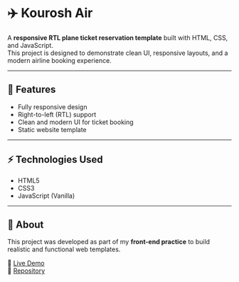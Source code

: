# ✈️ Kourosh Air

A **responsive RTL plane ticket reservation template** built with HTML, CSS, and JavaScript.  
This project is designed to demonstrate clean UI, responsive layouts, and a modern airline booking experience.

---

## 🚀 Features
- Fully responsive design  
- Right-to-left (RTL) support  
- Clean and modern UI for ticket booking  
- Static website template  

---

## ⚡ Technologies Used
- HTML5  
- CSS3  
- JavaScript (Vanilla)  

---

## 📌 About
This project was developed as part of my **front-end practice** to build realistic and functional web templates.  

🔗 [Live Demo](https://sadeghm8.github.io/Kourosh-Air/)  
📂 [Repository](https://github.com/SadeghM8/Kourosh-Air)
